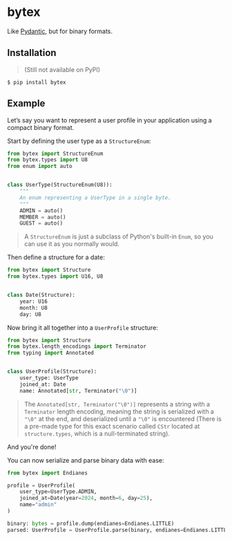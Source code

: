 # bytex

Like [Pydantic](https://github.com/pydantic/pydantic), but for binary formats.

## Installation

> (Still not available on PyPI)

```console
$ pip install bytex
```

## Example

Let’s say you want to represent a user profile in your application using a compact binary format.

Start by defining the user type as a `StructureEnum`:

```python
from bytex import StructureEnum
from bytex.types import U8
from enum import auto


class UserType(StructureEnum(U8)):
    """
    An enum representing a UserType in a single byte.
    """
    ADMIN = auto()
    MEMBER = auto()
    GUEST = auto()
```

> A `StructureEnum` is just a subclass of Python's built-in `Enum`, so you can use it as you normally would.

Then define a structure for a date:

```python
from bytex import Structure
from bytex.types import U16, U8


class Date(Structure):
    year: U16
    month: U8
    day: U8
```

Now bring it all together into a `UserProfile` structure:

```python
from bytex import Structure
from bytex.length_encodings import Terminator
from typing import Annotated


class UserProfile(Structure):
    user_type: UserType
    joined_at: Date
    name: Annotated[str, Terminator("\0")]
```

> The `Annotated[str, Terminator("\0")]` represents a string with a `Terminator` length encoding, meaning the string is serialized with a `"\0"` at the end, and deserialized until a `"\0"` is encountered (There is a pre-made type for this exact scenario called `CStr` located at `structure.types`, which is a null-terminated string).

And you're done!

You can now serialize and parse binary data with ease:

```python
from bytex import Endianes

profile = UserProfile(
    user_type=UserType.ADMIN,
    joined_at=Date(year=2024, month=6, day=25),
    name="admin"
)

binary: bytes = profile.dump(endianes=Endianes.LITTLE)
parsed: UserProfile = UserProfile.parse(binary, endianes=Endianes.LITTLE)
```
